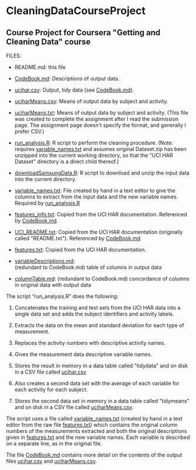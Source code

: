 # CleaningDataCourseProject
## Course Project for Coursera "Getting and Cleaning Data" course

FILES:

- README.md:  this file

- [CodeBook.md](CodeBook.md):  Descriptions of output data.

- [ucihar.csv](ucihar.csv):  Output, tidy data (see [CodeBook.md](CodeBook.md)).

- [uciharMeans.csv](uciharMeans.csv):  Means of output data by subject and activity.

- [uciharMeans.txt](uciharMeans.txt):  Means of output data by subject and activity.
  (This file was created to complete the assignment after I read the submission page.
  The assignment page doesn't specify the format, and generally I prefer CSV.)

- [run_analysis.R](run_analysis.R):  R script to perform the cleaning procedure.
   (Note: requires [variable_names.txt](variable_names.txt) and assumes original
   Dataset.zip has been unzipped into the current working directory, so that
   the "UCI HAR Dataset" directory is a direct child thereof.)
   
- [downloadSamsungData.R](downloadSamsungData.R):  R script to download and unzip
  the input data into the current directory.
   
- [variable_names.txt](variable_names.txt):  File created by hand in a text editor
  to give the columns to extract from the input data and the new variable names.
  Required by [run_analysis.R](run_analysis.R)
  
- [features_info.txt](features_info.txt):  Copied from the UCI HAR documentation.
  Referenced by [CodeBook.md](CodeBook.md).

- [UCI_README.txt](UCI_README.txt):  Copied from the UCI HAR documentation (originally
  called "README.txt").  Referenced by [CodeBook.md](CodeBook.md).
  
- [features.txt](features.txt):  Copied from the UCI HAR documentation.
  
- [variableDescriptions.md](variableDescriptions.md):  
  (redundant to CodeBook.md) table of columns in output data

- [columnTable.md](columnTable.md):
  (redundant to CodeBook.md) concordance of columns in original data with output data  



The script “run_analysis.R” does the following:

1. Concatenates the training and test sets from the UCI HAR data into 
a single data set and adds the subject identifiers and activity labels.

2. Extracts the data on the mean and standard deviation for each type of measurement.

3. Replaces the activity numbers with descriptive activity names.

4. Gives the measurement data descriptive variable names.

5. Stores the result in memory in a data table called "tidydata" and 
on disk in a CSV file called [ucihar.csv](ucihar.csv)

6. Also creates a second data set 
with the average of each variable for each activity for each subject.

7. Stores the second data set in memory in a data table called "tidymeans" and
on disk in a CSV file called [uciharMeans.csv](uciharMeans.csv).


The script uses a file called [variable_names.txt](variable_names.txt)
(created by hand in a text editor  from the raw file 
[features.txt](features.txt)) which contains the original column numbers of 
the measurements extracted and both the original descriptions 
given in [features.txt](features.txt) and the new variable names.
Each variable is described on a separate line, as in the original file.

The file [CodeBook.md](CodeBook.md) contains more detail on the contents of
the output files [ucihar.csv](ucihar.csv) and [uciharMeans.csv](uciharMeans.csv).
